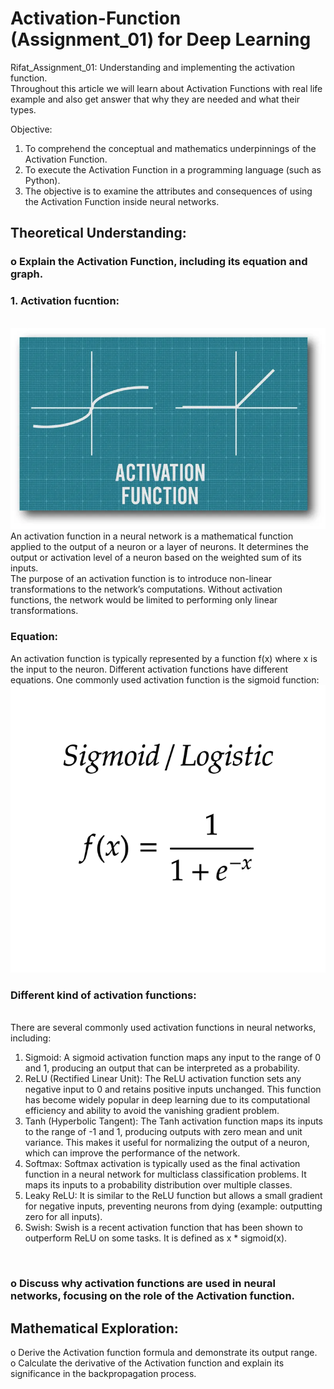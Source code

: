 # Activation-Function (Assignment_01) for Deep Learning
Rifat_Assignment_01: Understanding and implementing the activation function.<br/>
Throughout this article we will learn about Activation Functions with real life example and also get answer that why they are needed and what their types.

Objective:
1. To comprehend the conceptual and mathematics underpinnings of the Activation Function.
2. To execute the Activation Function in a programming language (such as Python).
3. The objective is to examine the attributes and consequences of using the Activation Function
inside neural networks.<br />

## Theoretical Understanding:
  ### o Explain the Activation Function, including its equation and graph.<br/>
  ### 1. Activation fucntion: 
  <br/>![alt text](image.png)<br/>
  An activation function in a neural network is a mathematical function applied to the output of a neuron or a layer of neurons. It determines the output or activation level of a neuron based on the weighted sum of its inputs.<br/>
  The purpose of an activation function is to introduce non-linear transformations to the network’s computations. Without activation functions, the network would be limited to performing only linear transformations.<br/>
  
  ### Equation:
  An activation function is typically represented by a function f(x) where x is the input
  to the neuron. Different activation functions have different equations. One commonly
  used activation function is the sigmoid function: 
  <br/>![alt text](image-1.png)

  ### Different kind of activation functions:

  <br/>There are several commonly used activation functions in neural networks, including:<br/>

  1. Sigmoid: A sigmoid activation function maps any input to the range of 0 and 1, producing an output that can be interpreted as a probability.<br/>
  2. ReLU (Rectified Linear Unit): The ReLU activation function sets any negative input to 0 and retains positive inputs unchanged. This function has become widely popular in deep learning due to its computational efficiency and ability to avoid the vanishing gradient problem.<br/>
  3. Tanh (Hyperbolic Tangent): The Tanh activation function maps its inputs to the range of -1 and 1, producing outputs with zero mean and unit variance. This makes it useful for normalizing the output of a neuron, which can improve the performance of the network.<br/>
  4. Softmax: Softmax activation is typically used as the final activation function in a neural network for multiclass classification problems. It maps its inputs to a probability distribution over multiple classes.<br/>
  5. Leaky ReLU: It is similar to the ReLU function but allows a small gradient for negative inputs, preventing neurons from dying (example: outputting zero for all inputs).<br/>
  6. Swish: Swish is a recent activation function that has been shown to outperform ReLU on some tasks. It is defined as x * sigmoid(x).<br/>


<br/>

  ### o Discuss why activation functions are used in neural networks, focusing on the role of the Activation function.<br/>
## Mathematical Exploration:
  o Derive the Activation function formula and demonstrate its output range.<br/>
  o Calculate the derivative of the Activation function and explain its significance in the
backpropagation process.<br/>

